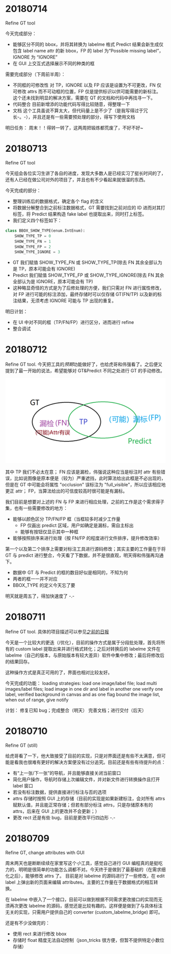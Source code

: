 # 20180714

Refine GT tool

今天完成部分：

* 能够区分不同的 bbox，并将其转换为 labelme 格式 Predict 结果会新生成仅包含 label name attr 的新 bbox，FP 的 label 为“Possible missing label”，IGNORE 为 “IGNORE”
* 在 GUI 上交互式选择展示不同的种类的框

需要完成部分（下周前半周）：

* 不同框的可修改性
对 TP，IGNORE 以及 FP 应该是设置为不可更改，FN 仅可修改 attrs 而不可动框的位置，FP 仅是提供标识以供可能需要的新标注。 这个还未找到明显的解决方案，需要在 QT 的文档和代码中再找寻一下。
* 代码整合
目前新增添的功能代码写得比较随意，得整理一下
* 文档
这个工具虽说不算太大，但代码量上是不少了（是我写得过于冗长-。-），并且还是有一些需要预处理的部分，得写下使用文档

明日任务：
周末！！得转一转了，这两周把锻炼都荒废了，不好不好~

# 20180713

Refine GT tool

今天组会各位实习生讲了各自的进度，发现大多数人是已经实习了挺长时间的了，还有人已经在做公司对外的项目了，并且也有不少看起来就很溜的东西。

今天完成的部分：

* 整理训练后的数据格式，确定各个 flag 的含义
* 将数据分解整合到之前标注数据格式，GT 需要找到之前对应的 ID 进而对其打标签，将 Predict 结果构造 fake label 也提取出来，同时打上标签。
* 我们定义四个标签如下：

``` python
class BBOX_SHOW_TYPE(enum.IntEnum):
    SHOW_TYPE_TP = 0
    SHOW_TYPE_FN = 1
    SHOW_TYPE_FP = 2
    SHOW_TYPE_IGNORE = 3
```
* GT 我们赋值 SHOW_TYPE_FN 或 SHOW_TYPE_TP(除去 FN 其余全部认为是 TP，原本可能会有 IGNORE)
* Predict 我们赋值 SHOW_TYPE_FP 或 SHOW_TYPE_IGNORE(除去 FN 其余全部认为是 IGNORE，原本可能会有 TP)
* 这种略显奇怪的方式是为了后修处理的方便，我们只需对 FN 进行属性修改，对 FP 进行可能的标注添加，最终存储时可以仅存储 GT(FN/TP) 以及新的标注结果，无须考虑 IGNORE 可能与 TP 出现的重复。

明日计划：

* 在 UI 中对不同的框（TP/FN/FP）进行区分，进而进行 refine
* 整合调试






# 20180712

Refine GT tool.
今天把工具的*预期*功能做好了，也给虎哥和伟强看了。之后便又提到了最一开始的说法，希望能够对 GT&Predict 不同之处进行 GT 的手动修改。

![The relationship of GT and predict](pics/GT_predict.png)

其中 TP 我们不必太在意；
FN 应该是漏检，伟强说这种应当是标注时 attr 有些错误，比如说图像是原本便是（较为）严重遮挡，此时算法给出此框是不必出现的，但是在 GT 中可能会将属性 "occlusion" 误标注为 "full_visible"，所以应该相应地更正 attr；
FP，当算法给出的可信度较高时很可能是有漏标。

我们目前是想要对上述的 FN 与 FP 来进行相应处理，之前的工作是这个需求得子集，也有一些需要修改的地方：

* 能够以颜色区分 TP/FN/FP 框（当框较多时减少工作量
    * FP 仅画出 predict 区域，用户如确定是漏标，需自主标出
    * 能够有按钮仅显示其中一种框
* 能够按照排序来进行处理（按 FN/FP 的程度进行文件排序，提升修改效率）

第一个以及第二个排序上需要对标注工具进行源码修改；其实主要的工作量在于将 GT 与 predict 进行整合，今天看了下数据，并不是很直观，明天得和伟强再沟通下。

* 数据中 GT 与 Predict 的框的数目好似是相同的，不知为何
* 两者的框一一并不对应
* BBOX_TYPE 的定义今天忘了要

明天就是周五了，得加快速度了 -.-

# 20180711
Refine GT tool. 具体的项目描述可以参见[之前的日报](http://wiki.hobot.cc/pages/viewpage.action?pageId=40857021)

今天是一个比较大的更迭（/优化），目前的操作方式是属于分段批处理，首先将所有的 custom label 提取出来并进行格式转化；之后对转换后的 labelme 文件在 labelme（自己的版本，与原始版本有较大差异）软件中集中修改；最后将修改后的结果回存。

这种操作方式是真正可用的了，界面也相对比较友好。

今天完成的功能：
loading strategies: load one image/label file; load multi images/label files; load image in one dir and label in another one
verify one label, verified background in canvas and as one flag
bound the image list, when out of range, give notify

计划：
修复已知 bug；完成整合（明天）
完善文档；进行交付（后天）

# 20180710

Refine GT (still)

给虎哥看了一下，他大致接受了目前的实现，只是对界面还是有些不太满意，但可能是看我也很难有更好的解决方案便没有过分追究。目前还是有些有待提升的点：

* 有“上一张/下一张”的导航，并且能够直接关闭当前窗口
* 简化用户操作，导航时存储上次编辑文件，并对新文件进行转换操作且打开 label 窗口
* 若没有标注数据，提供直接进行标注与否的选项
* attrs 存储时按照 GUI 上的存储（目前的实现是如果新建标注，会对所有 attrs 赋默认值，并且能正常存储；但若有部分标注 attrs，只是存储原本有的 attrs，后来在 GUI 上的更改并不会更新；）
* 更改 rect 还是有些 bug，目前是更改平行四边形 -.-

# 20180709

Refine GT, change attributes with GUI

周末两天也是断断续续在家里写这个*小*工具，感觉自己进行 GUI 编程真的是挺吃力的，明明是很简单的功能怎么调都不对。今天终于是做到了最基础的（在需求细化之后），能够修改 attrs 了。
目前是对 labelme 的源码进行了一些修改，在 edit label 上弹出新的页面来编辑 attributes。主要的工作量在于数据格式的相互转换。

在 labelme 中嵌入了一个接口，目前可以做到根据不同需求更改接口的实现而无须再次更改 labelme 的源码，感觉还是比较有趣的。这样便是做到了与具体标注无关的实现，只需用户提供自己的 converter (custom_labelme_bridge) 即可。

还是有不少没做完的：
* 使用 rect 来进行修改 bbox
* 存储时 float 精度无法自动控制（json_tricks 很方便，但暂不提供特定小数位存储）